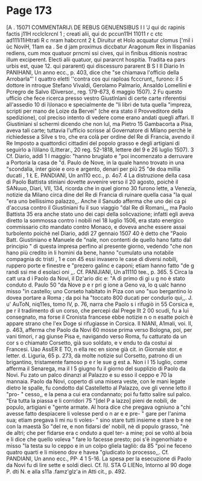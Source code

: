 # Page 173

[A . 15071 COMMENTARIJ\ DE REBUS GENUENSIBUS I I 'J qui dc rapinis factis j11H rcclclcrcnl 1 ; creati alii, qui dc pccun11H 11011 r c ctc ad111i11iHtrati R c nram habcrcnt 2 Ł Diruitur et Holo acquatur clomus ['mil i ùc NoviH, 11am ea <!St q11ac crat conncxa Portac i\uriac a muris civitatis vetcribus, in qua cHl 111111c arca :i. N c c: multo poHt alia Pauli Baptistac Jm1ti11iani, quac cHt vicina morrnstcrio Sanctac Mari:1c CaHtclli, hac Hol:1, 5 ut ajunt, causa, quod in Gcrmaniam 'acl Maximilianum cssct '. l'aulus :1utem, durn e o ?v parvo lembunculo nititur Romam trajiccrc, a pirata comico, cui Corncto nonwn crat, c;1ptuH, a Pctro Joanne regio capitanco octingentis aurcis emitur; qui Gcnuam clc:latus idibus Julii in Palatio capite truncatus est, c orpor c ejus quadripartito di'vii;o, et ad om11i11m HJH'Ctaculum M in singulis portis urbis per frusta appcnso. Caput cjus per biduum in t;i bulato pcrmansit; 10 tertio dic supra turrim Palatii hastae fì x um est l'>. Se d jam proximus diccbatur Aragonum Rex in Ilispanias rediens, cum mox quatuor prncmi ssi cives, qui in fìnibus ditionis nostrac illum exciperent. Electi alii quatuor, qui pararcnt hospitia. Tradita ea pars urbis est, quae 12. qui pararent) qui discessuro pararent B S I Il Diario In PANIHANI, Un anno ecc., p. 403, dice che "se chiamava l'officio della Arrobarla"' I quattro eletti ''contra cos qui raploas fcccrunt,, furono: il 5 dottore in ntroque Stefano Vivaldi, Gerolamo Palmario, Ansaldo Lomellini e Pcregro de Salvo (Diversor., reg. 179-673, 6 maggio 1507). 2 Fu questo ufficio che fece ricerca presso vestro Giustlnlani di certe carte riferentisi all'assedio 10 di ì\Ionaco e specialmente de "li libri de tuta quella "impreza, scripti per mano de Loize da Bervei" (che era stato il Provveditore della spedizione), col preciso intento di vedere come erano andati quegli affari. Il Giustiniani sl schermì dicendo che non lul, ma Pietro 15 Gambacorta a Pisa, aveva tali carte; tuttavia l'ufficio scrisse al Governatore di Milano perchè le richiedesse a Silve s tro, che era colà per ordine del Re di Francia, avendo il Re Imposto a quattordici cittadini del popolo grasso e degli artigiani di seguirlo a ì\Iilano (Litterar., 20 reg. 52-1818, lettere del 9 e 26 luglio 1507). 3 Cf. Diario, addì 1 I maggio: "hanno brugiato e "poi incomenzato a derruvare a Portoria la casa de "d. Paulo de Nove, in la quale hanno trovato in una "scondalia, inter gioie e oro e argento, denari per più 25 "de doa millia ducati , 1 Ł E. PANDIANI, Un an110 ecc., p. 4o7. 4 La distruzione della casa di Paolo Battista stiniani dovette avvenire verso il 20 agosto, poichè il SANuuo, Diari, VII, 134, ricorda che in quel giorno 30 furono lette, a Venezia, notizie da Milano circa dine del Re di Francia di ruinare quella casa "la qual "era uno bellissimo palazzo,,. Anche il Sanudo afferma che uno dei ca pi d'accusa contro il Giustiniani fu il suo viaggio "dal Re di Romani,,, ma Paolo Battista 35 era anche stato uno dei capi della solicvazione; infatti egli aveva diretto la sommossa contro i nobili nel 18 luglio 1506, era stato energico commissario cito mandato contro Monaco, e doveva anche essere assai turbolento poichè nel Diario, addì 27 gennaio 1507 40 è detto che "Paolo Batt. Giustiniano e Manuele de "nale, non contenti de quello hano fatto dal principio " di questa impresa perfino al presente giorno, vedendo "che non hano più credito in li homini da bene, hanno "cumulato una notabile compagnia dc tristi , 1 e con 45 essi invasero le case di diversi nobili, ruppero porte e finestre e "prezero galinc e caponi; etiam hanno fatto "de g randi ssi me d esolaci oni ,,. Cf. PANIJIANI, Un a11110 tee., p. 365. 5 Circa la catt ura d i Paolo da Novi, il Dz'ario dic e: "A dì primo di gi u g no è stato conduto d. Paulo 50 "da Nove p e r pri g ione a Geno va, lo q ualc hanno misso "in castello; uno Corseto habitato in Piza con uno "suo bergantino lo dovea portare a Roma ; da poi ha "toccato 800 ducati per condurlo qui,,. J. u' AuToN, niq11es, tomo IV, p. 76, narra che Paolo s i rifugiò in 55 Corsica e, pe r il tradimento di un corso, che percepì dal Prege llt 2 00 scudi, fu a lui consegnato, ma forse il Cronista francese ebbe notizie n o n esatte poich è appare strano che l'ex Doge si rifugiasse in Corsica. Il NIANI, A1mali, voi. II, p. 463, afferma che Paolo da Novi 60 mosse prima verso Bologna, poi, per vani timori, r ag giunse Pisa e, navigando verso Roma, fu catturato da un cor s o chiamato Corsetto, già suo soldato, e v endu to da costui ai Francesi. Uao AssER E TO, n ella rec en sione già cit. in Giornale stor. e letter. d. Liguria, 65 p. 273, dà molte notizie sul Corsetto, patrono di un brigantino, tristamente famoso p e r le sue g est a. Non i I 15 luglio, come afferma il Senarega, ma il I 5 giugno fu il giorno del supplizio di Paolo da Novi. Fu zato un palco dinanzi al Palazzo e su esso il ceppo e 70 la mannaia. Paolo da Novi, coperto di una misera veste, con le mani legate dietro le spalle, fu condotto dal Castelletto al Palazzo, ove gli venne letto il "pro- " cesso,, e la pena a cui era condannato; poi fu fatto salire sul palco. "Era tutta la piassa e li corridori 75 "[del P a lazzo] pieni de nobili, de populo, artigiani e "gente armate. Al hora dice che pregava ogniuno a "chi avesse fatto despiacere li volesse perd o n ar e e pre- " gare per l'anima sua; etiam pregava li mi nu ti voles- " sino stare tutti insieme e stare b e ne con la maestà So "del re, e non fidarsi de' nobill, nè di populo grasso, "nè de altri; che per fidarse era c onduto a quel ter- a mine; poi se voltò al boia e li dice che quello voleva " fare lo facesse presto; poi s'è ingenorhiato e misso "la testa su lo ceppo e in un colpo gliela tagliò: da 85 "poi ne feceno quatro quarti e Ii miseno dov e havea "giudicato lo processo,,. Cf. PANDIANI, Un anno ecc., PP· 4 1 5-16. La spesa per la esecuzione di Paolo da Novi fu di lire sette e soldi dieci. Cf. l\I. STA G LIENo, Intorno al 90 doge P. dti N. e alla s11a .famz'glz'a in Atti cit., p. 492.